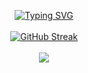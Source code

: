 <p align="center">
  <a href="https://git.io/typing-svg"><img src="https://readme-typing-svg.demolab.com?font=Fira+Code&weight=500&size=30&duration=2500&pause=&color=FEFEFE&background=151515&center=true&vCenter=true&multiline=true&repeat=false&random=false&width=600&height=100&lines=Sou+o+Ian+Felipe%2C;e+esse+%C3%A9+meu+GitHub!" alt="Typing SVG" /></a><br><br>
  <a href="https://git.io/streak-stats"><img src="https://github-readme-streak-stats.herokuapp.com?user=ianfelps&theme=dark&hide_border=true&locale=pt_BR&date_format=j%20M%5B%20Y%5D&card_width=500&mode=weekly" alt="GitHub Streak" /></a><br><br>
  <a href="https://github.com/anuraghazra/github-readme-stats"><img src="https://github-readme-stats.vercel.app/api/top-langs/?username=ianfelps&layout=compact&theme=dark&hide_border=true&locale=pt-br&card_width=400" /></a>
</p>
